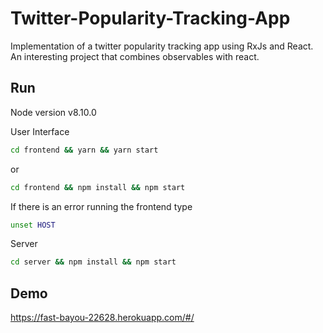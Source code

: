 # Twitter-Popularity-Tracking-App
Implementation of a twitter popularity tracking app using RxJs and React.
An interesting project that combines observables with react.
## Run
Node version v8.10.0

User Interface
```bash
cd frontend && yarn && yarn start
```
or
```bash
cd frontend && npm install && npm start
```
If there is an error running the frontend type
```bash
unset HOST
```
Server
```bash
cd server && npm install && npm start
```
## Demo
https://fast-bayou-22628.herokuapp.com/#/
